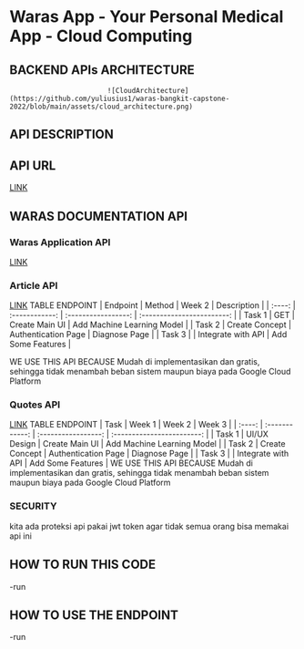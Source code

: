 # Waras App - Your Personal Medical App - Cloud Computing

## BACKEND APIs ARCHITECTURE
                            ![CloudArchitecture](https://github.com/yuliusius1/waras-bangkit-capstone-2022/blob/main/assets/cloud_architecture.png)

## API DESCRIPTION

## API URL
[LINK](https://data-waras-api-service-hgz3km73yq-et.a.run.app/)

## WARAS DOCUMENTATION API
### Waras Application API
[LINK](https://documenter.getpostman.com/view/21187908/Uz5CLHqp)

### Article API
[LINK](https://newsapi.org/docs/endpoints/everything)
TABLE ENDPOINT
|  Endpoint  |     Method	     |       Week 2        |           Description          |
| :----: | :------------: | :-----------------: | :------------------------: |
| Task 1 | GET   | Create Main UI      | Add Machine Learning Model |
| Task 2 | Create Concept | Authentication Page | Diagnose Page              |
| Task 3 |                | Integrate with API  | Add Some Features          |


WE USE THIS API BECAUSE Mudah di implementasikan dan gratis, sehingga tidak menambah beban sistem maupun biaya pada Google Cloud Platform

### Quotes API
[LINK](https://rapidapi.com/karanp41-eRiF1pYLK1P/api/world-of-quotes/)
TABLE ENDPOINT
|  Task  |     Week 1     |       Week 2        |            Week 3          |
| :----: | :------------: | :-----------------: | :------------------------: |
| Task 1 | UI/UX Design   | Create Main UI      | Add Machine Learning Model |
| Task 2 | Create Concept | Authentication Page | Diagnose Page              |
| Task 3 |                | Integrate with API  | Add Some Features          |
WE USE THIS API BECAUSE Mudah di implementasikan dan gratis, sehingga tidak menambah beban sistem maupun biaya pada Google Cloud Platform

### SECURITY
kita ada proteksi api pakai jwt token agar tidak semua orang bisa memakai api ini
## HOW TO RUN THIS CODE
-run 
## HOW TO USE THE ENDPOINT
-run
